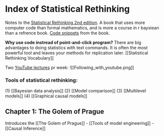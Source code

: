 # Index of Statistical Rethinking
Notes to the [Statistical Rethinking 2nd edition](https://github.com/Booleans/statistical-rethinking).
A book that uses more computer code than formal mathematics, and is more a course in r baysiean than a refrence book.
[Code snippets](http://xcelab.net/rmpubs/sr2/code.txt) from the book.

**Why use code instread of point-and-click program?**
There are big advantages to doing statistics with text commands.  It is often the most powerful tool and leaves your methods for replication later.
[[Statistical Rethinking Vocabulary]]


Two [YouTube lectures](https://www.youtube.com/playlist?list=PLDcUM9US4XdMROZ57-OIRtIK0aOynbgZN) pr week:
![[Following_with_youtube.png]]




### Tools of statistical rethinking:
(1) 
[[Bayesian data analysis]]
(2) 
[[Model comparison]]
(3) 
[[Multilevel models]]
(4) 
[[Graphical causal models]]


## Chapter 1: The Golem of Prague
Introduces the [[The Golem of Prague]] - [[Tools of model engineering]] - [[Causal Inference]]







